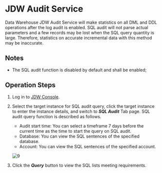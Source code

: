 
# JDW Audit Service
Data Warehouse JDW Audit Service will make statistics on all DML and DDL operations after the log audit is enabled.
SQL audit will not parse actual parameters and a few records may be lost when the SQL query quantity is large. Therefore, statistics on accurate incremental data with this method may be inaccurate.

## Notes
* The SQL audit function is disabled by default and shall be enabled;


## Operation Steps
1. Log in to [JDW Console](https://jdw-console.jdcloud.com/list).  
2. Select the target instance for SQL audit query, click the target instance to enter the instance details, and switch to ***SQL Audit*** Tab page. SQL audit query function is described as follows.  
    * Audit start time: You can select a timeframe 7 days before the current time as the time to start the query on SQL audit.
    * Database: You can view the SQL sentences of the specified database.
    * Account: You can view the SQL sentences of the specified account.

    ![9](../../../image/RDS/JDW-SQL-Audit.png)

3. Click the ***Query*** button to view the SQL lists meeting requirements.

